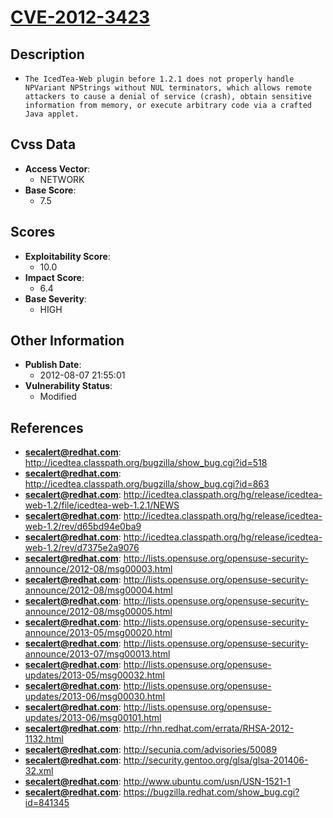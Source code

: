 
# [CVE-2012-3423](http://icedtea.classpath.org/bugzilla/show_bug.cgi?id=518)

## Description

- `The IcedTea-Web plugin before 1.2.1 does not properly handle NPVariant NPStrings without NUL terminators, which allows remote attackers to cause a denial of service (crash), obtain sensitive information from memory, or execute arbitrary code via a crafted Java applet.`

## Cvss Data

- **Access Vector**:
  - NETWORK
- **Base Score**:
  - 7.5

## Scores

- **Exploitability Score**:
  - 10.0
- **Impact Score**:
  - 6.4
- **Base Severity**:
  - HIGH

## Other Information

- **Publish Date**:
  - 2012-08-07 21:55:01
- **Vulnerability Status**:
  - Modified

## References

- **secalert@redhat.com**: http://icedtea.classpath.org/bugzilla/show_bug.cgi?id=518
- **secalert@redhat.com**: http://icedtea.classpath.org/bugzilla/show_bug.cgi?id=863
- **secalert@redhat.com**: http://icedtea.classpath.org/hg/release/icedtea-web-1.2/file/icedtea-web-1.2.1/NEWS
- **secalert@redhat.com**: http://icedtea.classpath.org/hg/release/icedtea-web-1.2/rev/d65bd94e0ba9
- **secalert@redhat.com**: http://icedtea.classpath.org/hg/release/icedtea-web-1.2/rev/d7375e2a9076
- **secalert@redhat.com**: http://lists.opensuse.org/opensuse-security-announce/2012-08/msg00003.html
- **secalert@redhat.com**: http://lists.opensuse.org/opensuse-security-announce/2012-08/msg00004.html
- **secalert@redhat.com**: http://lists.opensuse.org/opensuse-security-announce/2012-08/msg00005.html
- **secalert@redhat.com**: http://lists.opensuse.org/opensuse-security-announce/2013-05/msg00020.html
- **secalert@redhat.com**: http://lists.opensuse.org/opensuse-security-announce/2013-07/msg00013.html
- **secalert@redhat.com**: http://lists.opensuse.org/opensuse-updates/2013-05/msg00032.html
- **secalert@redhat.com**: http://lists.opensuse.org/opensuse-updates/2013-06/msg00030.html
- **secalert@redhat.com**: http://lists.opensuse.org/opensuse-updates/2013-06/msg00101.html
- **secalert@redhat.com**: http://rhn.redhat.com/errata/RHSA-2012-1132.html
- **secalert@redhat.com**: http://secunia.com/advisories/50089
- **secalert@redhat.com**: http://security.gentoo.org/glsa/glsa-201406-32.xml
- **secalert@redhat.com**: http://www.ubuntu.com/usn/USN-1521-1
- **secalert@redhat.com**: https://bugzilla.redhat.com/show_bug.cgi?id=841345
